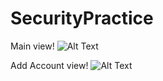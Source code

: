 # SecurityPractice

Main view!
![Alt Text](https://media.giphy.com/media/JT80jguKPk1cDuhIMa/giphy.gif)

Add Account view!
![Alt Text](https://media.giphy.com/media/IdxqPmkB6Hsd8o4WjK/giphy.gif)
